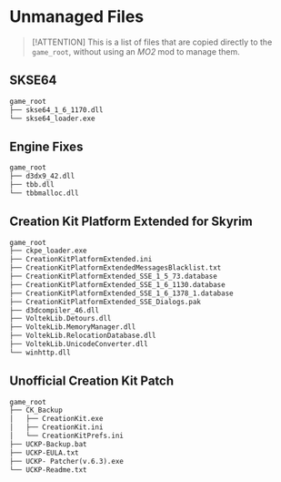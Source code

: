 # Unmanaged Files

> [!ATTENTION]
> This is a list of files that are copied directly to the `game_root`, without using an *MO2* mod to manage them.

## SKSE64

```txt
game_root
├── skse64_1_6_1170.dll
└── skse64_loader.exe
```

## Engine Fixes

```txt
game_root
├── d3dx9_42.dll
├── tbb.dll
└── tbbmalloc.dll
```

## Creation Kit Platform Extended for Skyrim

```txt
game_root
├── ckpe_loader.exe
├── CreationKitPlatformExtended.ini
├── CreationKitPlatformExtendedMessagesBlacklist.txt
├── CreationKitPlatformExtended_SSE_1_5_73.database
├── CreationKitPlatformExtended_SSE_1_6_1130.database
├── CreationKitPlatformExtended_SSE_1_6_1378_1.database
├── CreationKitPlatformExtended_SSE_Dialogs.pak
├── d3dcompiler_46.dll
├── VoltekLib.Detours.dll
├── VoltekLib.MemoryManager.dll
├── VoltekLib.RelocationDatabase.dll
├── VoltekLib.UnicodeConverter.dll
└── winhttp.dll
```

## Unofficial Creation Kit Patch

```txt
game_root
├── CK_Backup
│   ├── CreationKit.exe
│   ├── CreationKit.ini
│   └── CreationKitPrefs.ini
├── UCKP-Backup.bat
├── UCKP-EULA.txt
├── UCKP- Patcher(v.6.3).exe
└── UCKP-Readme.txt
```
